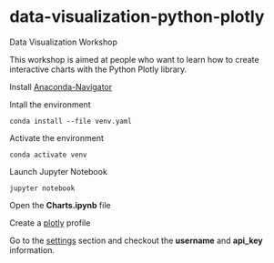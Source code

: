 # data-visualization-python-plotly
Data Visualization Workshop

This workshop is aimed at people who want to learn how to create interactive charts with the Python Plotly library.

Install [Anaconda-Navigator](https://docs.anaconda.com/anaconda/install/)

Intall the environment

`conda install --file venv.yaml`

Activate the environment

`conda activate venv`

Launch Jupyter Notebook

`jupyter notebook`

Open the **Charts.ipynb** file

Create a [plotly](chart-studio.plotly.com) profile

Go to the [settings](https://chart-studio.plotly.com/settings/api) section and checkout the **username** and **api_key** information.
